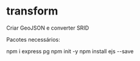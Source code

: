 # transform
Criar GeoJSON e converter SRID

Pacotes necessários:

npm i express pg
npm init -y
npm install ejs --save
